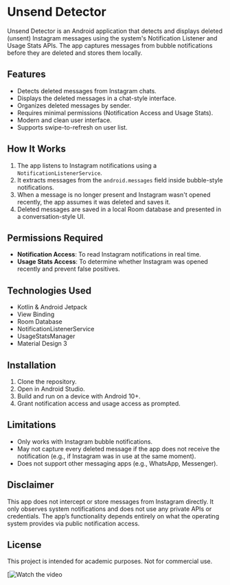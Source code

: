 # Unsend Detector

Unsend Detector is an Android application that detects and displays deleted (unsent) Instagram messages using the system's Notification Listener and Usage Stats APIs. The app captures messages from bubble notifications before they are deleted and stores them locally.

## Features

- Detects deleted messages from Instagram chats.
- Displays the deleted messages in a chat-style interface.
- Organizes deleted messages by sender.
- Requires minimal permissions (Notification Access and Usage Stats).
- Modern and clean user interface.
- Supports swipe-to-refresh on user list.

## How It Works

1. The app listens to Instagram notifications using a `NotificationListenerService`.
2. It extracts messages from the `android.messages` field inside bubble-style notifications.
3. When a message is no longer present and Instagram wasn't opened recently, the app assumes it was deleted and saves it.
4. Deleted messages are saved in a local Room database and presented in a conversation-style UI.

## Permissions Required

- **Notification Access**: To read Instagram notifications in real time.
- **Usage Stats Access**: To determine whether Instagram was opened recently and prevent false positives.

## Technologies Used

- Kotlin & Android Jetpack
- View Binding
- Room Database
- NotificationListenerService
- UsageStatsManager
- Material Design 3

## Installation

1. Clone the repository.
2. Open in Android Studio.
3. Build and run on a device with Android 10+.
4. Grant notification access and usage access as prompted.

## Limitations

- Only works with Instagram bubble notifications.
- May not capture every deleted message if the app does not receive the notification (e.g., if Instagram was in use at the same moment).
- Does not support other messaging apps (e.g., WhatsApp, Messenger).

## Disclaimer

This app does not intercept or store messages from Instagram directly. It only observes system notifications and does not use any private APIs or credentials. The app’s functionality depends entirely on what the operating system provides via public notification access.

## License

This project is intended for academic purposes. Not for commercial use.

[![Watch the video]([https://www.youtube.com/watch?v=VIDEO_ID](https://youtu.be/sqSuuHmXu-4))

